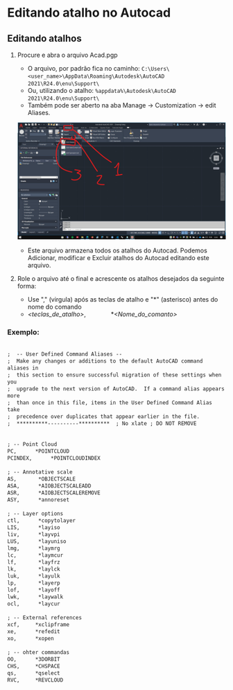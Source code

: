 # Editando atalho no Autocad


## Editando atalhos

1. Procure e abra o arquivo Acad.pgp

    * O arquivo, por padrão fica no caminho: ```C:\Users\<user_name>\AppData\Roaming\Autodesk\AutoCAD 2021\R24.0\enu\Support\```
    * Ou, utilizando o atalho: ```%appdata%\Autodesk\AutoCAD 2021\R24.0\enu\Support\```
    * Também pode ser aberto na aba Manage ->  Customization -> edit Aliases.
  
    ![img](./open_pgp.jpg)

    * Este arquivo armazena todos os atalhos do Autocad. Podemos Adicionar, modificar e Excluir atalhos do Autocad editando este arquivo.

2. Role o arquivo até o final e acrescente os atalhos desejados da seguinte forma:
    - Use "," (virgula) após as teclas de atalho e "*" (asterisco) antes do nome do comando
    - *\<teclas_de_atalho\>*, &emsp; &emsp; &emsp; **\<Nome_do_comanto\>*

### Exemplo:

```

;  -- User Defined Command Aliases --
;  Make any changes or additions to the default AutoCAD command aliases in 
;  this section to ensure successful migration of these settings when you
;  upgrade to the next version of AutoCAD.  If a command alias appears more
;  than once in this file, items in the User Defined Command Alias take
;  precedence over duplicates that appear earlier in the file.
;  **********----------**********  ; No xlate ; DO NOT REMOVE


; -- Point Cloud
PC,      *POINTCLOUD
PCINDEX,      *POINTCLOUDINDEX

; -- Annotative scale
AS,       *OBJECTSCALE
ASA,      *AIOBJECTSCALEADD
ASR,      *AIOBJECTSCALEREMOVE
ASY,      *annoreset

; -- Layer options
ctl,      *copytolayer
LIS,      *layiso
liv,      *layvpi
LUS,      *layuniso
lmg,      *laymrg
lc,       *laymcur
lf,       *layfrz
lk,       *laylck
luk,      *layulk
lp,       *layerp
lof,      *layoff
lwk,      *laywalk
ocl,      *laycur

; -- External references
xcf,     *xclipframe
xe,      *refedit
xo,      *xopen

; -- ohter commandas
OO,      *3DORBIT
CHS,     *CHSPACE
qs,      *qselect
RVC,     *REVCLOUD

```